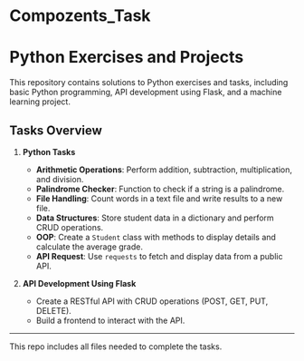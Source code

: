 # Compozents_Task 
# Python Exercises and Projects

This repository contains solutions to Python exercises and tasks, including basic Python programming, API development using Flask, and a machine learning project.

## Tasks Overview

1. **Python Tasks**
   - **Arithmetic Operations**: Perform addition, subtraction, multiplication, and division.
   - **Palindrome Checker**: Function to check if a string is a palindrome.
   - **File Handling**: Count words in a text file and write results to a new file.
   - **Data Structures**: Store student data in a dictionary and perform CRUD operations.
   - **OOP**: Create a `Student` class with methods to display details and calculate the average grade.
   - **API Request**: Use `requests` to fetch and display data from a public API.

2. **API Development Using Flask**
   - Create a RESTful API with CRUD operations (POST, GET, PUT, DELETE).
   - Build a frontend to interact with the API.

---

This repo includes all files needed to complete the tasks.
